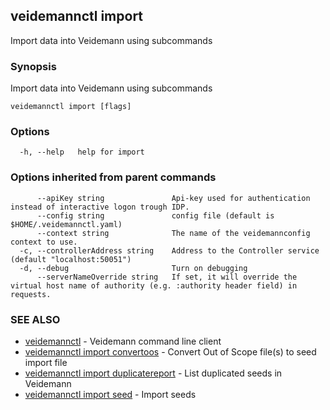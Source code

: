 ## veidemannctl import

Import data into Veidemann using subcommands

### Synopsis

Import data into Veidemann using subcommands

```
veidemannctl import [flags]
```

### Options

```
  -h, --help   help for import
```

### Options inherited from parent commands

```
      --apiKey string               Api-key used for authentication instead of interactive logon trough IDP.
      --config string               config file (default is $HOME/.veidemannctl.yaml)
      --context string              The name of the veidemannconfig context to use.
  -c, --controllerAddress string    Address to the Controller service (default "localhost:50051")
  -d, --debug                       Turn on debugging
      --serverNameOverride string   If set, it will override the virtual host name of authority (e.g. :authority header field) in requests.
```

### SEE ALSO

* [veidemannctl](veidemannctl.md)	 - Veidemann command line client
* [veidemannctl import convertoos](veidemannctl_import_convertoos.md)	 - Convert Out of Scope file(s) to seed import file
* [veidemannctl import duplicatereport](veidemannctl_import_duplicatereport.md)	 - List duplicated seeds in Veidemann
* [veidemannctl import seed](veidemannctl_import_seed.md)	 - Import seeds

